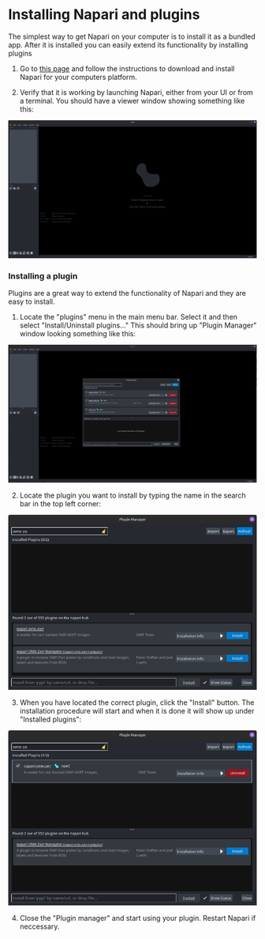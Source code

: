 # Installing Napari and plugins

The simplest way to get Napari on your computer is to install it as a bundled app. After it is installed you can easily extend its functionality by installing plugins

1. Go to [this page](https://napari.org/stable/tutorials/fundamentals/installation_bundle_conda.html) and follow the instructions to download and install Napari for your computers platform.

2. Verify that it is working by launching Napari, either from your UI or from a terminal. You should have a viewer window showing something like this:


![image info](./assets/napari_main.png)


### Installing a plugin

Plugins are a great way to extend the functionality of Napari and they are easy to install. 

1. Locate the "plugins" menu in the main menu bar. Select it and then select "Install/Uninstall plugins..." This should bring up "Plugin Manager" window looking something like this:

![image info](./assets/plugin_manager.png)

2. Locate the plugin you want to install by typing the name in the search bar in the top left corner:

![image info](./assets/search_plugin.png)

3. When you have located the correct plugin, click the "Install" button. The installation procedure will start and when it is done it will show up under "Installed plugins":

![image info](./assets/installed_plugin.png)

4. Close the "Plugin manager" and start using your plugin. Restart Napari if neccessary.

